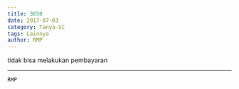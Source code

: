 ```yaml
---
title: 3650
date: 2017-07-03
category: Tanya-SC
tags: Lainnya
author: RMP
---
```


tidak bisa melakukan pembayaran

---



`RMP`
